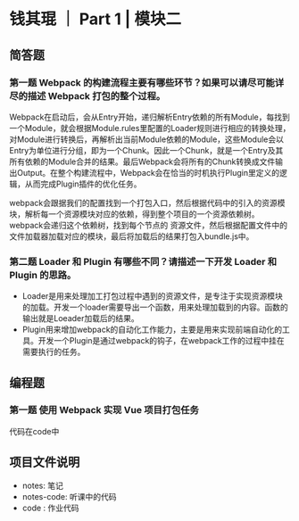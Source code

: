 # 钱其琨 ｜ Part 1 | 模块二

## 简答题

### 第一题 Webpack 的构建流程主要有哪些环节？如果可以请尽可能详尽的描述 Webpack 打包的整个过程。

Webpack在启动后，会从Entry开始，递归解析Entry依赖的所有Module，每找到一个Module，就会根据Module.rules里配置的Loader规则进行相应的转换处理，对Module进行转换后，再解析出当前Module依赖的Module，这些Module会以Entry为单位进行分组，即为一个Chunk。因此一个Chunk，就是一个Entry及其所有依赖的Module合并的结果。最后Webpack会将所有的Chunk转换成文件输出Output。在整个构建流程中，Webpack会在恰当的时机执行Plugin里定义的逻辑，从而完成Plugin插件的优化任务。

webpack会跟据我们的配置找到一个打包入口，然后根据代码中的引入的资源模块，解析每一个资源模块对应的依赖，得到整个项目的一个资源依赖树。webpack会递归这个依赖树，找到每个节点的
资源文件，然后根据配置文件中的文件加载器加载对应的模块，最后将加载后的结果打包入bundle.js中。
### 第二题 Loader 和 Plugin 有哪些不同？请描述一下开发 Loader 和 Plugin 的思路。

* Loader是用来处理加工打包过程中遇到的资源文件，是专注于实现资源模块的加载。开发一个loader需要导出一个函数，用来处理加载到的内容。函数的输出就是Loeader加载后的结果。
* Plugin用来增加webpack的自动化工作能力，主要是用来实现前端自动化的工具。开发一个Plugin是通过webpack的钩子，在webpack工作的过程中挂在需要执行的任务。


## 编程题

### 第一题 使用 Webpack 实现 Vue 项目打包任务
代码在code中

## 项目文件说明
- notes: 笔记
- notes-code: 听课中的代码
- code : 作业代码
